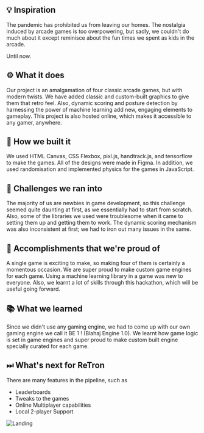 ## 💡 Inspiration
The pandemic has prohibited us from leaving our homes. 
The nostalgia induced by arcade games is too overpowering, but sadly, we couldn't do much about it except reminisce about the fun times we spent as kids in the arcade.

Until now.

## ⚙ What it does
Our project is an amalgamation of four classic arcade games, but with modern twists.  We have added classic and custom-built graphics to give them that retro feel. Also, dynamic scoring and posture detection by harnessing the power of machine learning add new, engaging elements to gameplay. This project is also hosted online, which makes it accessible to any gamer, anywhere.

## 🔧 How we built it
We used HTML Canvas, CSS Flexbox, pixl.js, handtrack.js, and tensorflow to make the games. All of the designs were made in Figma. In addition, we used randomisation and implemented physics for the games in JavaScript.

## 💪 Challenges we ran into
The majority of us are newbies in game development, so this challenge seemed quite daunting at first, as we essentially had to start from scratch. 
Also, some of the libraries we used were troublesome when it came to setting them up and getting them to work. The dynamic scoring mechanism was also inconsistent at first; we had to iron out many issues in the same.

## 📌 Accomplishments that we're proud of
 A single game is exciting to make, so making four of them is certainly a momentous occasion. We are super proud to make custom game engines for each game. Using a machine learning library in a game was new to everyone. Also, we learnt a lot of skills through this hackathon, which will be useful going forward. 

## 📚 What we learned
Since we didn't use any gaming engine, we had to come up with our own gaming engine we call it BE 1 ! (Blahaj Engine 1.0). We learnt how game logic is set in game engines and super proud to make custom built engine specially curated for each game. 

## ⏭ What's next for ReTron
There are many features in the pipeline, such as
* Leaderboards
* Tweaks to the games
* Online Multiplayer capabilities
* Local 2-player Support

![Landing](https://user-images.githubusercontent.com/49470807/120106329-39832900-c17a-11eb-9d66-ba666513b0ad.png)
